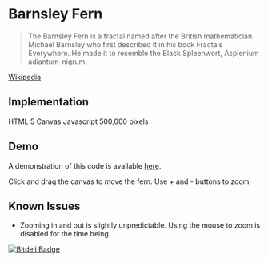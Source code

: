 Barnsley Fern
=============

> The Barnsley Fern is a fractal named after the British mathematician Michael Barnsley who first described it in his book Fractals Everywhere. He made it to resemble the Black Spleenwort, Asplenium adiantum-nigrum.

[Wikipedia](http://en.wikipedia.org/wiki/Barnsley_fern)

Implementation
--------------
HTML 5 Canvas
Javascript
500,000 pixels

Demo
----
A demonstration of this code is available [here](http://www.tinylinx.com/fern).

Click and drag the canvas to move the fern. Use + and - buttons to zoom.

Known Issues
------------
+ Zooming in and out is slightly unpredictable. Using the mouse to zoom is disabled for the time being.


[![Bitdeli Badge](https://d2weczhvl823v0.cloudfront.net/chrismetcalfe/fern/trend.png)](https://bitdeli.com/free "Bitdeli Badge")

